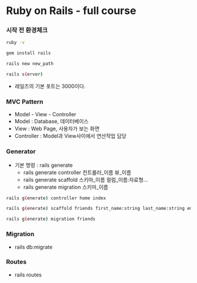 # Ruby on Rails - full course

### 시작 전 환경체크

```bash
ruby -v

gem install rails

rails new new_path

rails s(erver)
```

- 레일즈의 기본 포트는 3000이다.



### MVC Pattern

- Model - View - Controller
- Model : Database, 데이터베이스
- View : Web Page, 사용자가 보는 화면
- Controller : Model과 View사이에서 연산작업 담당



### Generator

- 기본 명령 : rails generate
  - rails generate controller 컨트롤러\_이름 뷰\_이름
  - rails generate scaffold 스키마\_이름 컬럼\_이름:자료형...
  - rails generate migration 스키마_이름

```bash
rails g(enerate) controller home index

rails g(enerate) scaffold friends first_name:string last_name:string email:string twitter:string

rails g(enerate) migration friends
```



### Migration

- rails db:migrate



### Routes

- rails routes